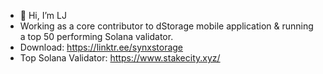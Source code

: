 - 👋 Hi, I’m LJ
- Working as a core contributor to dStorage mobile application & running a top 50 performing Solana validator.
- Download: https://linktr.ee/synxstorage
- Top Solana Validator: https://www.stakecity.xyz/
<!---
LJ-Solana/LJ-Solana is a ✨ special ✨ repository because its `README.md` (this file) appears on your GitHub profile.
You can click the Preview link to take a look at your changes.
--->
